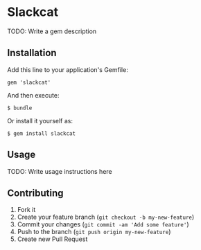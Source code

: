 # Slackcat

TODO: Write a gem description

## Installation

Add this line to your application's Gemfile:

    gem 'slackcat'

And then execute:

    $ bundle

Or install it yourself as:

    $ gem install slackcat

## Usage

TODO: Write usage instructions here

## Contributing

1. Fork it
2. Create your feature branch (`git checkout -b my-new-feature`)
3. Commit your changes (`git commit -am 'Add some feature'`)
4. Push to the branch (`git push origin my-new-feature`)
5. Create new Pull Request
